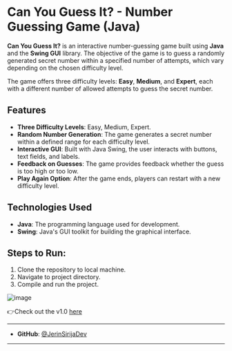 # Can You Guess It? - Number Guessing Game (Java)

**Can You Guess It?** is an interactive number-guessing game built using **Java** and the **Swing GUI** library. The objective of the game is to guess a randomly generated secret number within a specified number of attempts, which vary depending on the chosen difficulty level.

The game offers three difficulty levels: **Easy**, **Medium**, and **Expert**, each with a different number of allowed attempts to guess the secret number.

## Features
- **Three Difficulty Levels**: Easy, Medium, Expert.
- **Random Number Generation**: The game generates a secret number within a defined range for each difficulty level.
- **Interactive GUI**: Built with Java Swing, the user interacts with buttons, text fields, and labels.
- **Feedback on Guesses**: The game provides feedback whether the guess is too high or too low.
- **Play Again Option**: After the game ends, players can restart with a new difficulty level.

## Technologies Used
- **Java**: The programming language used for development.
- **Swing**: Java's GUI toolkit for building the graphical interface.

## Steps to Run:
1. Clone the repository to local machine.
2. Navigate to project directory.
3. Compile and run the project.

![image](https://github.com/user-attachments/assets/3c41e81a-9fb9-40f9-b7ed-6824e257ca75)
   
👉Check out the v1.0 [here](https://github.com/JerinSirijaDev/number-guessing-game-java/releases/tag/v1.0)

-------------------------------------------------------------------------------------------------------
- **GitHub**: [@JerinSirijaDev](https://github.com/JerinSirijaDev)
-------------------------------------------------------------------------------------------------------
